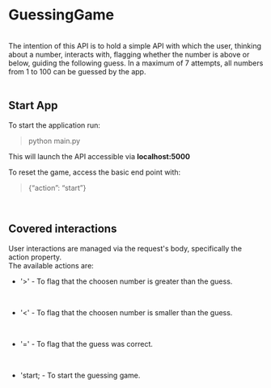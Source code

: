 # GuessingGame
<br>
The intention of this API is to hold a simple API with which the user, thinking about a number, interacts with, flagging whether the number is above or below, guiding the following guess. In a maximum of 7 attempts, all numbers from 1 to 100 can be guessed by the app. 
<br>
<br>

## Start App
To start the application run:
> python main.py

This will launch the API accessible via <b>localhost:5000</b>
<br>

To reset the game, access the basic end point with:
> {“action”: “start”}

<br>

## Covered interactions
User interactions are managed via the request's body, specifically the action property.
<br>
The available actions are:
- '>' - To flag that the choosen number is greater than the guess.
<br>

- '<' - To flag that the choosen number is 
smaller than the guess.
<br>

- '=' - To flag that the guess was correct.
<br>

- 'start; - To start the guessing game.
